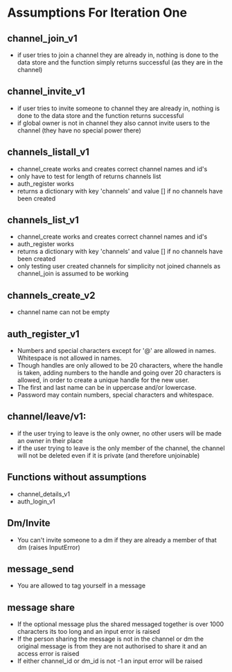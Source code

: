 # Assumptions For Iteration One

## channel_join_v1
- if user tries to join a channel they are already in, nothing is done to the data store and the function simply returns successful (as they are in the channel)

## channel_invite_v1
- if user tries to invite someone to channel they are already in, nothing is done to the data store and the function returns successful
- if global owner is not in channel they also cannot invite users to the channel (they have no special power there)

## channels_listall_v1
- channel_create works and creates correct channel names and id's
- only have to test for length of returns channels list
- auth_register works
- returns a dictionary with key 'channels' and value [] if no channels have been created
    
## channels_list_v1
- channel_create works and creates correct channel names and id's
- auth_register works
- returns a dictionary with key 'channels' and value [] if no channels have been created
- only testing user created channels for simplicity not joined channels as channel_join is assumed to be working

## channels_create_v2
- channel name can not be empty

## auth_register_v1
- Numbers and special characters except for '@' are allowed in names. Whitespace is not allowed in names.
- Though handles are only allowed to be 20 characters, where the handle is taken, adding numbers to the handle and going over 20 characters is allowed, in order to create a unique handle for the new user.
- The first and last name can be in uppercase and/or lowercase.
- Password may contain numbers, special characters and whitespace. 

## channel/leave/v1:
- if the user trying to leave is the only owner, no other users will be made an owner in their place
- if the user trying to leave is the only member of the channel, the channel will not be deleted even if it is private (and therefore unjoinable)

## Functions without assumptions
- channel_details_v1
- auth_login_v1

## Dm/Invite
- You can't invite someone to a dm if they are already a member of that dm (raises InputError)
## message_send
- You are allowed to tag yourself in a message

## message share
- If the optional message plus the shared messaged together is over 1000 characters its too long and an input error is raised
- If the person sharing the message is not in the channel or dm the original message is from they are not authorised to share it and an access error is raised
- If either channel_id or dm_id is not -1 an input error will be raised
